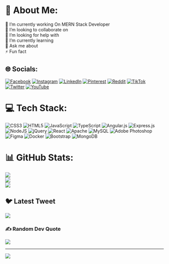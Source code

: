 
# 💫 About Me:
🔭 I’m currently working On MERN Stack Developer<br>👯 I’m looking to collaborate on<br>🤝 I’m looking for help with<br>🌱 I’m currently learning<br>💬 Ask me about<br>⚡ Fun fact


## 🌐 Socials:
[![Facebook](https://img.shields.io/badge/Facebook-%231877F2.svg?logo=Facebook&logoColor=white)](https://facebook.com/easinarafatasif) [![Instagram](https://img.shields.io/badge/Instagram-%23E4405F.svg?logo=Instagram&logoColor=white)](https://instagram.com/easinarafatasif) [![LinkedIn](https://img.shields.io/badge/LinkedIn-%230077B5.svg?logo=linkedin&logoColor=white)](https://linkedin.com/in/easinarafatasif) [![Pinterest](https://img.shields.io/badge/Pinterest-%23E60023.svg?logo=Pinterest&logoColor=white)](https://pinterest.com/easinarafatasif) [![Reddit](https://img.shields.io/badge/Reddit-%23FF4500.svg?logo=Reddit&logoColor=white)](https://reddit.com/user/easinarafatasif) [![TikTok](https://img.shields.io/badge/TikTok-%23000000.svg?logo=TikTok&logoColor=white)](https://tiktok.com/@easinarafatasif) [![Twitter](https://img.shields.io/badge/Twitter-%231DA1F2.svg?logo=Twitter&logoColor=white)](https://twitter.com/easinarafatasif) [![YouTube](https://img.shields.io/badge/YouTube-%23FF0000.svg?logo=YouTube&logoColor=white)](https://youtube.com/@easinarafatasif) 

# 💻 Tech Stack:
![CSS3](https://img.shields.io/badge/css3-%231572B6.svg?style=flat&logo=css3&logoColor=white) ![HTML5](https://img.shields.io/badge/html5-%23E34F26.svg?style=flat&logo=html5&logoColor=white) ![JavaScript](https://img.shields.io/badge/javascript-%23323330.svg?style=flat&logo=javascript&logoColor=%23F7DF1E) ![TypeScript](https://img.shields.io/badge/typescript-%23007ACC.svg?style=flat&logo=typescript&logoColor=white) ![Angular.js](https://img.shields.io/badge/angular.js-%23E23237.svg?style=flat&logo=angularjs&logoColor=white) ![Express.js](https://img.shields.io/badge/express.js-%23404d59.svg?style=flat&logo=express&logoColor=%2361DAFB) ![NodeJS](https://img.shields.io/badge/node.js-6DA55F?style=flat&logo=node.js&logoColor=white) ![jQuery](https://img.shields.io/badge/jquery-%230769AD.svg?style=flat&logo=jquery&logoColor=white) ![React](https://img.shields.io/badge/react-%2320232a.svg?style=flat&logo=react&logoColor=%2361DAFB) ![Apache](https://img.shields.io/badge/apache-%23D42029.svg?style=flat&logo=apache&logoColor=white) ![MySQL](https://img.shields.io/badge/mysql-%2300f.svg?style=flat&logo=mysql&logoColor=white) ![Adobe Photoshop](https://img.shields.io/badge/adobephotoshop-%2331A8FF.svg?style=flat&logo=adobephotoshop&logoColor=white) 	![Figma](https://img.shields.io/badge/figma-%23F24E1E.svg?style=flat&logo=figma&logoColor=white) ![Docker](https://img.shields.io/badge/docker-%230db7ed.svg?style=flat&logo=docker&logoColor=white) ![Bootstrap](https://img.shields.io/badge/bootstrap-%23563D7C.svg?style=flat&logo=bootstrap&logoColor=white) ![MongoDB](https://img.shields.io/badge/MongoDB-%234ea94b.svg?style=flat&logo=mongodb&logoColor=white)
# 📊 GitHub Stats:
![](https://github-readme-stats.vercel.app/api?username=easinarafatasif&theme=tokyonight&hide_border=false&include_all_commits=true&count_private=true)<br/>
![](https://github-readme-streak-stats.herokuapp.com/?user=easinarafatasif&theme=tokyonight&hide_border=false)<br/>
![](https://github-readme-stats.vercel.app/api/top-langs/?username=easinarafatasif&theme=tokyonight&hide_border=false&include_all_commits=true&count_private=true&layout=compact)

## 🐦 Latest Tweet
[![](https://gtce.itsvg.in/api?username=easinarafatasif)](https://github.com/VishwaGauravIn/github-twitter-card-embed)

### ✍️ Random Dev Quote
![](https://quotes-github-readme.vercel.app/api?type=horizontal&theme=radical)

---
[![](https://visitcount.itsvg.in/api?id=easinarafatasif&icon=2&color=1)](https://visitcount.itsvg.in)

<!-- Proudly created with GPRM ( https://gprm.itsvg.in ) -->


